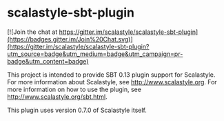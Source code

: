 # scalastyle-sbt-plugin

[![Join the chat at https://gitter.im/scalastyle/scalastyle-sbt-plugin](https://badges.gitter.im/Join%20Chat.svg)](https://gitter.im/scalastyle/scalastyle-sbt-plugin?utm_source=badge&utm_medium=badge&utm_campaign=pr-badge&utm_content=badge)

This project is intended to provide SBT 0.13 plugin support for Scalastyle.
For more information about Scalastyle, see http://www.scalastyle.org. For more information on how to use the plugin, see http://www.scalastyle.org/sbt.html.

This plugin uses version 0.7.0 of Scalastyle itself.
